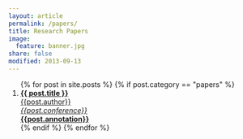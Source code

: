 ```yaml
---
layout: article
permalink: /papers/
title: Research Papers
image: 
  feature: banner.jpg
share: false
modified: 2013-09-13
---
```


<ol class="post-list">
{% for post in site.posts %} 
 {% if post.category == "papers" %}
  <li><a href="{{ post.download }}"><b>{{ post.title }} </b><br />
  {{post.author}} <br />
  <em>{{post.conference}} </em> <br />
  <strong>{{post.annotation}} </strong>
  </a></li>
 {% endif %}
{% endfor %}
</ol>